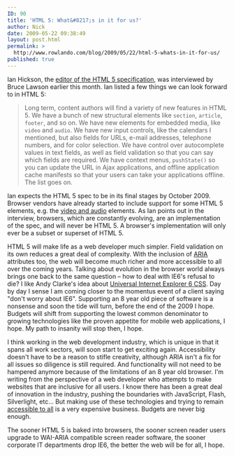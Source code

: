 ```yaml
---
ID: 90
title: 'HTML 5: What&#8217;s in it for us?'
author: Nick
date: 2009-05-22 09:38:49
layout: post.html
permalink: >
  http://www.rowlando.com/blog/2009/05/22/html-5-whats-in-it-for-us/
published: true
---
```

Ian Hickson, the <a href="http://www.webstandards.org/2009/05/13/interview-with-ian-hickson-editor-of-the-html-5-specification/">editor of the HTML 5 specification</a>, was interviewed by Bruce Lawson earlier this month. Ian listed a few things we can look forward to in HTML 5:
<blockquote>Long term, content authors will find a variety of new features in <abbr>HTML</abbr> 5.          We have a bunch of new structural elements like <code>section</code>, <code>article</code>, <code>footer</code>, and so on. We have new elements for embedded media, like <code>video</code> and <code>audio</code>. We have new input controls, like the calendars I mentioned,          but also fields for <abbr>URL</abbr>s, e-mail addresses, telephone numbers, and for          color selection. We have control over autocomplete values in text fields,          as well as field validation so that you can say which fields are required.          We have context menus, <code>pushState()</code> so you can update the <abbr>URL</abbr> in Ajax          applications, and offline application cache manifests so that your users          can take your applications offline. The list goes on.</blockquote>
Ian expects the HTML 5 spec to be in its final stages by October 2009. Browser vendors have already started to include support for some HTML 5 elements, e.g. the <a title="Using audio and video in Firefox" href="https://developer.mozilla.org/En/Using_audio_and_video_in_Firefox">video and audio</a> elements. As Ian points out in the interview, browsers, which are constantly evolving, are an implementation of the spec, and will never be HTML 5. A browser's implementation will only ever be a subset or superset of HTML 5.

HTML 5 will make life as a web developer much simpler. Field validation on its own reduces a great deal of complexity. With the inclusion of <a href="http://webaim.org/techniques/aria/">ARIA</a> attributes too, the web will become much richer and more accessible to all over the coming years. Talking about evolution in the browser world always brings one back to the same question – how to deal with IE6's refusal to die? I like Andy Clarke's idea about <a href="http://forabeautifulweb.com/blog/about/universal_internet_explorer_6_css/">Universal Internet Explorer 6 CSS</a>. Day by day I sense I am coming closer to the momentus event of a client saying "don't worry about IE6". Supporting an 8 year old piece of software is a nonsense and soon the tide will turn, before the end of the 2009 I hope. Budgets will shift from supporting the lowest common denominator to growing technologies like the proven appetite for mobile web applications, I hope. My path to insanity will stop then, I hope.

I think working in the web development industry, which is unique in that it spans all work sectors, will soon start to get exciting again. Accessibility doesn't have to be a reason to stifle creativity, although ARIA isn't a fix for all issues so diligence is still required. And functionality will not need to be hampered anymore because of the limitations of an 8 year old browser. I'm writing from the perspective of a web developer who attempts to make websites that are inclusive for all users. I know there has been a great deal of innovation in the industry, pushing the boundaries with JavaScript, Flash, Silverlight, etc... But making use of these technologies and trying to remain <a title="Flash websites are commonly avoided" href="http://webaim.org/projects/screenreadersurvey/#websites">accessible to all</a> is a very expensive business. Budgets are never big enough.

The sooner HTML 5 is baked into browsers, the sooner screen reader users upgrade to WAI-ARIA compatible screen reader software, the sooner corporate IT departments drop IE6, the better the web will be for all, I hope.